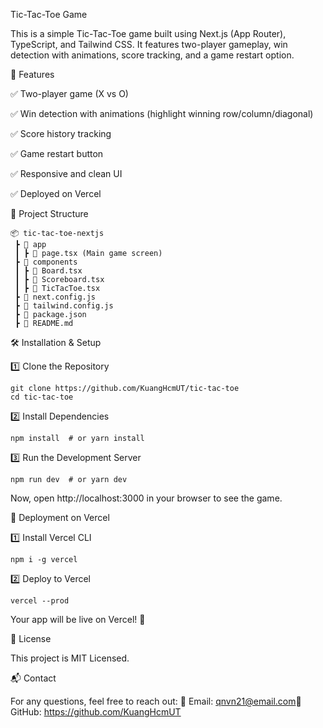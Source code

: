 Tic-Tac-Toe Game

This is a simple Tic-Tac-Toe game built using Next.js (App Router), TypeScript, and Tailwind CSS. It features two-player gameplay, win detection with animations, score tracking, and a game restart option.

🚀 Features

✅ Two-player game (X vs O)

✅ Win detection with animations (highlight winning row/column/diagonal)

✅ Score history tracking

✅ Game restart button

✅ Responsive and clean UI

✅ Deployed on Vercel

📂 Project Structure
```
📦 tic-tac-toe-nextjs
 ┣ 📂 app
 ┃ ┣ 📜 page.tsx (Main game screen)
 ┣ 📂 components
 ┃ ┣ 📜 Board.tsx
 ┃ ┣ 📜 Scoreboard.tsx
 ┃ ┣ 📜 TicTacToe.tsx
 ┣ 📜 next.config.js
 ┣ 📜 tailwind.config.js
 ┣ 📜 package.json
 ┣ 📜 README.md
```
🛠 Installation & Setup

1️⃣ Clone the Repository

    git clone https://github.com/KuangHcmUT/tic-tac-toe
    cd tic-tac-toe

2️⃣ Install Dependencies

    npm install  # or yarn install

3️⃣ Run the Development Server

    npm run dev  # or yarn dev

Now, open http://localhost:3000 in your browser to see the game.

🚀 Deployment on Vercel

1️⃣ Install Vercel CLI

    npm i -g vercel

2️⃣ Deploy to Vercel

    vercel --prod

Your app will be live on Vercel! 🎉

📜 License

This project is MIT Licensed.

📬 Contact

For any questions, feel free to reach out:
📧 Email: qnvn21@email.com🐙 GitHub: https://github.com/KuangHcmUT

